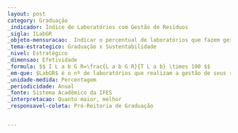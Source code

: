 ```yaml
---
layout: post
category: Graduação
_indicador: Índice de Laboratórios com Gestão de Resíduos
_sigla: ILabGR
_objeto-mensuracao:  Indicar o percentual de laboratórios que fazem gestão de seus resíduos
_tema-estrategico: Graduação x Sustentabilidade
_nivel: Estratégico
_dimensao: Efetividade
_formula: $$ I L a b G R=\frac{L a b G R}{T L a b} \times 100 $$
_em-que: $LabGR$ é o nº de laboratórios que realizam a gestão de seus resíduos; e TLab é o nº total de laboratórios da IFES.
_unidade-medida: Percentagem
_periodicidade: Anual
_fonte: Sistema Acadêmico da IFES
_interpretacao: Quanto maior, melhor
_responsavel-coleta: Pró-Reitoria de Graduação


---
```

